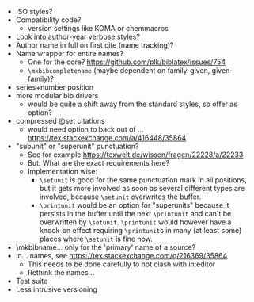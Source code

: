 - ISO styles?
- Compatibility code?
  - version settings like KOMA or chemmacros
- Look into author-year verbose styles?
- Author name in full on first cite (name tracking)?
- Name wrapper for entire names?
  - One for the core? https://github.com/plk/biblatex/issues/754
  - `\mkbibcompletename` (maybe dependent on family-given, given-family)?
- series+number position
- more modular bib drivers
  - would be quite a shift away from the standard styles, so offer as option?
- compressed @set citations
  - would need option to back out of ...
  https://tex.stackexchange.com/a/416448/35864
- "subunit" or "superunit" punctuation?
  - See for example https://texwelt.de/wissen/fragen/22228/a/22233
  - But: What are the exact requirements here?
  - Implementation wise:
    - `\setunit` is good for the same punctuation mark in all positions,
      but it gets more involved as soon as several different types are involved,
      because `\setunit` overwrites the buffer.
    - `\printunit` would be an option for "superunits" because it persists in
      the buffer until the next `\printunit` and can't be overwritten by
      `\setunit`. `\printunit` would however have a knock-on effect requiring
      `\printunit`s in many (at least some) places where `\setunit` is fine now.
- \mkbibname... only for the 'primary' name of a source?
- in... names, see https://tex.stackexchange.com/q/216369/35864
  - This needs to be done carefully to not clash with in:editor
  - Rethink the names...
- Test suite
- Less intrusive versioning
